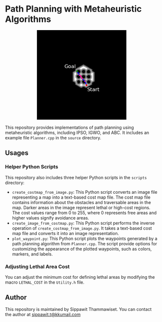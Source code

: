# Path Planning with Metaheuristic Algorithms

<p align="center">
  <img width="295" height="295" src="https://github.com/sippathamm/MTHPlanner/blob/develop/Turtlebot3_World.png">
</p>
        
This repository provides implementations of path planning using metaheuristic algorithms, 
including IPSO, IGWO, and ABC. It includes an example file `Planner.cpp` in the `source` directory.

## Usages

### Helper Python Scripts

This repository also includes three helper Python scripts in the `scripts` directory:

- `create_costmap_from_image.py`: This Python script converts an image file representing 
a map into a text-based cost map file. The cost map file contains information about the obstacles 
and traversable areas in the map. Darker areas in the image represent lethal or high-cost regions.
The cost values range from 0 to 255, where 0 represents free areas and higher values signify avoidance areas.
- `create_image_from_costmap.py`: This Python script performs the inverse operation of `create_costmap_from_image.py`. 
It takes a text-based cost map file and converts it into an image representation.
- `plot_waypoint.py`: This Python script plots the waypoints generated by a path planning algorithm from `Planner.cpp`.
The script provide options for customizing the appearance of the plotted waypoints, 
such as colors, markers, and labels.

### Adjusting Lethal Area Cost

You can adjust the minimum cost for defining lethal areas by modifying the macro `LETHAL_COST` in the `Utility.h` file.

## Author

This repository is maintained by Sippawit Thammawiset. You can contact the author at sippawit.t@kkumail.com
